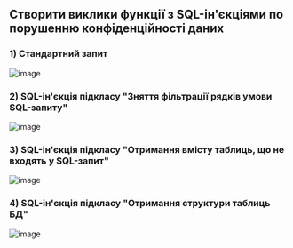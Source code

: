 ## Створити виклики функції з SQL-ін'єкціями по порушенню конфіденційності даних

### 1) Стандартний запит

![image](https://github.com/oleksandrblazhko/ai-192-tarasenko/assets/81381951/fefd98bb-6bb9-4769-b323-87b7a8d9b7a4)

### 2) SQL-ін'єкція підкласу "Зняття фільтрації рядків умови SQL-запиту"

![image](https://github.com/oleksandrblazhko/ai-192-tarasenko/assets/81381951/e5b062c2-9b9e-4a5a-825b-8032f42008a3)

### 3) SQL-ін'єкція підкласу "Отримання вмісту таблиць, що не входять у SQL-запит"

![image](https://github.com/oleksandrblazhko/ai-192-tarasenko/assets/81381951/7fd7128d-6478-4519-b1c4-412f31b3e361)

### 4) SQL-ін'єкція підкласу "Отримання структури таблиць БД"

![image](https://github.com/oleksandrblazhko/ai-192-tarasenko/assets/81381951/09eedce2-bfa6-4536-a482-a822e2bc6a14)
